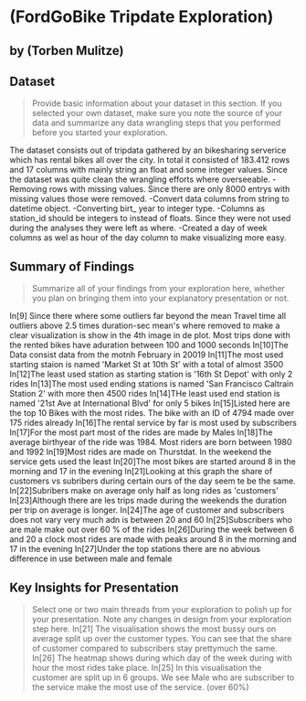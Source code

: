# (FordGoBike Tripdate Exploration)
## by (Torben Mulitze)


## Dataset

> Provide basic information about your dataset in this section. If you selected your own dataset, make sure you note the source of your data and summarize any data wrangling steps that you performed before you started your exploration.

The dataset consists out of tripdata gathered by an bikesharing serverice which has rental bikes all over the city. 
In total it consisted of  183.412 rows and 17 columns with  mainly string an float and some integer values.
Since the dataset was quite clean the wrangling efforts where overseeable. 
	-Removing rows with missing values. Since there are only 8000 entrys with missing values those were removed.
	-Convert data columns from string to datetime object.
	-Converting birt_ year to integer type.
	-Columns as station_id should be integers to instead of floats. Since they were not used during the analyses they were left as where.
	-Created a day of week columns as wel as hour of the day column to make visualizing more easy.



## Summary of Findings

> Summarize all of your findings from your exploration here, whether you plan on bringing them into your explanatory presentation or not.

In[9] Since there where some outliers far beyond the mean Travel time all outliers above 2.5 times duration-sec mean's where removed to make a clear visualization is show in the  4th image in de plot.
	Most trips done with the rented bikes have aduration between 100 and 1000 seconds
In[10]The Data consist data from the motnh February in 20019
In[11]The most used starting staion is named 'Market St at 10th St' with a total of almost 3500
In[12]The least used station as starting station is '16th St Depot' with only 2 rides
In[13]The most used ending stations is named 'San Francisco Caltrain Station 2' with  more then 4500 rides
In[14]THe least used end station is named '21st Ave at International Blvd' for only 5 bikes
In[15]Listed here are the top 10 Bikes with the most rides. The bike with an ID of 4794 made over 175 rides already
In[16]The rental service by far is most used by subscribers
In[17]For the most part most of the rides are made by Males
In[18]The average birthyear of the ride was 1984. Most riders are born between 1980 and 1992
In[19]Most rides are made  on Thurstdat. In the weekend the service gets used the least
In[20]The most bikes are started around 8 in the morning and 17 in the evening
In[21]Looking at this graph the share of customers vs subribers during certain ours of the day seem te be the same.
In[22]Subribers make on average only half as long rides as 'customers'
In[23]Although there are les trips made during the weekends the duration per trip on average is longer.
In[24]The age of customer and subscribers does not vary very much adn is between 20 and 60
In[25]Subscribers who are male make out over 60 % of the rides
In[26]During the week between 6 and 20 a clock most rides are made with peaks around 8 in the morning and 17 in the evening
In[27]Under the top stations there are no abvious difference in use between male and female




## Key Insights for Presentation

> Select one or two main threads from your exploration to polish up for your presentation. Note any changes in design from your exploration step here.
In[21] The visualisation shows the most bussy ours on average split up over the customer types. You can see that the share of customer compared to subscribers stay prettymuch the same.
In[26] The heatmap shows during which day of the week during with hour the most rides take place.
In[25] In this visualisation the customer are split up in 6 groups. We see Male who are subscriber to the service make the most use of the service. (over 60%)
